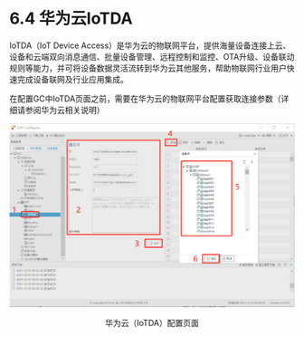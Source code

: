 # 6.4 华为云IoTDA

IoTDA（IoT Device Access）是华为云的物联网平台，提供海量设备连接上云、设备和云端双向消息通信、批量设备管理、远程控制和监控、OTA升级、设备联动规则等能力，并可将设备数据灵活流转到华为云其他服务，帮助物联网行业用户快速完成设备联网及行业应用集成。

在配置GC中IoTDA页面之前，需要在华为云的物联网平台配置获取连接参数（详细请参阅华为云相关说明）

![华为云（IoTDA）](assets/华为云（IoTDA）.png)

<center>华为云（IoTDA）配置页面</center>

